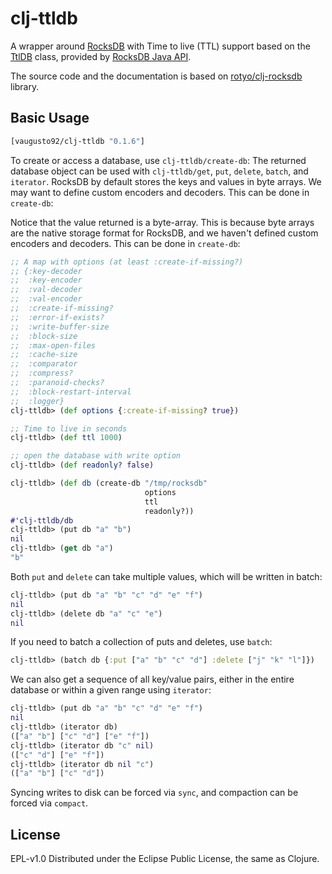 # clj-ttldb
A wrapper around [RocksDB](https://rocksdb.org) with Time to live (TTL) support based on the [TtlDB](https://github.com/facebook/rocksdb/blob/master/java/src/main/java/org/rocksdb/TtlDB.java) class, provided by [RocksDB Java API](https://github.com/facebook/rocksdb/tree/master/java/src/main/java/org/rocksdb).

The source code and the documentation is based on [rotyo/clj-rocksdb](https://github.com/kotyo/clj-rocksdb) library.

## Basic Usage

```clj
[vaugusto92/clj-ttldb "0.1.6"]
```

To create or access a database, use `clj-ttldb/create-db`:
The returned database object can be used with `clj-ttldb/get`, `put`, `delete`, `batch`, and `iterator`.
RocksDB by default stores the keys and values in byte arrays. We may want to define custom encoders and decoders. This can be done in `create-db`:

Notice that the value returned is a byte-array.  This is because byte arrays are the native storage format for RocksDB, and we haven't defined custom encoders and decoders.  This can be done in `create-db`:

```clj
;; A map with options (at least :create-if-missing?)
;; {:key-decoder
;;  :key-encoder
;;  :val-decoder
;;  :val-encoder
;;  :create-if-missing?
;;  :error-if-exists?
;;  :write-buffer-size
;;  :block-size
;;  :max-open-files
;;  :cache-size
;;  :comparator
;;  :compress?
;;  :paranoid-checks?
;;  :block-restart-interval
;;  :logger}
clj-ttldb> (def options {:create-if-missing? true})

;; Time to live in seconds
clj-ttldb> (def ttl 1000)

;; open the database with write option
clj-ttldb> (def readonly? false) 

clj-ttldb> (def db (create-db "/tmp/rocksdb" 
                              options
                              ttl
                              readonly?))
#'clj-ttldb/db
clj-ttldb> (put db "a" "b")
nil
clj-ttldb> (get db "a")
"b"
```

Both `put` and `delete` can take multiple values, which will be written in batch:

```clj
clj-ttldb> (put db "a" "b" "c" "d" "e" "f")
nil
clj-ttldb> (delete db "a" "c" "e")
nil
```

If you need to batch a collection of puts and deletes, use `batch`:

```clj
clj-ttldb> (batch db {:put ["a" "b" "c" "d"] :delete ["j" "k" "l"]})
```

We can also get a sequence of all key/value pairs, either in the entire database or within a given range using `iterator`:

```clj
clj-ttldb> (put db "a" "b" "c" "d" "e" "f")
nil
clj-ttldb> (iterator db)
(["a" "b"] ["c" "d"] ["e" "f"])
clj-ttldb> (iterator db "c" nil)
(["c" "d"] ["e" "f"])
clj-ttldb> (iterator db nil "c")
(["a" "b"] ["c" "d"])
```

Syncing writes to disk can be forced via `sync`, and compaction can be forced via `compact`.


## License

EPL-v1.0
Distributed under the Eclipse Public License, the same as Clojure.
